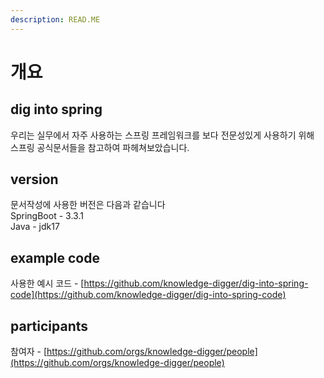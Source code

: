 ```yaml
---
description: READ.ME
---
```


# 개요

## dig into spring

우리는 실무에서 자주 사용하는 스프링 프레임워크를 보다 전문성있게 사용하기 위해\
스프링 공식문서들을 참고하여 파헤쳐보았습니다.

## version

문서작성에 사용한 버전은 다음과 같습니다\
SpringBoot - 3.3.1\
Java - jdk17

## example code

사용한 예시 코드 - [https://github.com/knowledge-digger/dig-into-spring-code](https://github.com/knowledge-digger/dig-into-spring-code)

## participants

참여자 - [https://github.com/orgs/knowledge-digger/people](https://github.com/orgs/knowledge-digger/people)
